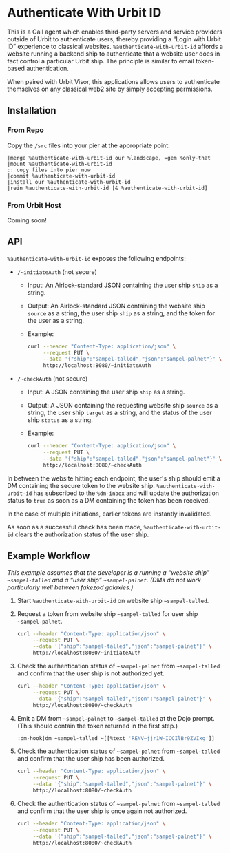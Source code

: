 # Authenticate With Urbit ID

This is a Gall agent which enables third-party servers and service providers outside of Urbit to authenticate users, thereby providing a “Login with Urbit ID” experience to classical websites.  `%authenticate-with-urbit-id` affords a website running a backend ship to authenticate that a website user does in fact control a particular Urbit ship.  The principle is similar to email token-based authentication.

When paired with Urbit Visor, this applications allows users to authenticate themselves on any classical web2 site by simply accepting permissions.


##  Installation

### From Repo

Copy the `/src` files into your pier at the appropriate point:

```
|merge %authenticate-with-urbit-id our %landscape, =gem %only-that
|mount %authenticate-with-urbit-id  
:: copy files into pier now
|commit %authenticate-with-urbit-id  
|install our %authenticate-with-urbit-id
|rein %authenticate-with-urbit-id [& %authenticate-with-urbit-id]
```

### From Urbit Host

Coming soon!


##  API

`%authenticate-with-urbit-id` exposes the following endpoints:

- `/~initiateAuth` (not secure)
  - Input:  An Airlock-standard JSON containing the user ship `ship` as a string.
  - Output:  An Airlock-standard JSON containing the website ship `source` as a string, the user ship `ship` as a string, and the token for the user as a string.
  - Example:

      ```sh
      curl --header "Content-Type: application/json" \
           --request PUT \
           --data '{"ship":"sampel-talled","json":"sampel-palnet"}' \
           http://localhost:8080/~initiateAuth
      ```

- `/~checkAuth` (not secure)
  - Input:  A JSON containing the user ship `ship` as a string.
  - Output:  A JSON containing the requesting website ship `source` as a string, the user ship `target` as a string, and the status of the user ship `status` as a string.
  - Example:

      ```sh
      curl --header "Content-Type: application/json" \
           --request PUT \
           --data '{"ship":"sampel-talled","json":"sampel-palnet"}' \
           http://localhost:8080/~checkAuth
      ```

In between the website hitting each endpoint, the user's ship should emit a DM containing the secure token to the website ship.  `%authenticate-with-urbit-id` has subscribed to the `%dm-inbox` and will update the authorization status to `true` as soon as a DM containing the token has been received.

In the case of multiple initiations, earlier tokens are instantly invalidated.

As soon as a successful check has been made, `%authenticate-with-urbit-id` clears the authorization status of the user ship.


##  Example Workflow

_This example assumes that the developer is a running a “website ship” `~sampel-talled` and a “user ship” `~sampel-palnet`.  (DMs do not work particularly well between fakezod galaxies.)_

1. Start `%authenticate-with-urbit-id` on website ship `~sampel-talled`.
2. Request a token from website ship `~sampel-talled` for user ship `~sampel-palnet`.

    ```sh
    curl --header "Content-Type: application/json" \
         --request PUT \
         --data '{"ship":"sampel-talled","json":"sampel-palnet"}' \
         http://localhost:8080/~initiateAuth
    ```

3. Check the authentication status of `~sampel-palnet` from `~sampel-talled` and confirm that the user ship is not authorized yet.

    ```sh
    curl --header "Content-Type: application/json" \
         --request PUT \
         --data '{"ship":"sampel-talled","json":"sampel-palnet"}' \
         http://localhost:8080/~checkAuth
    ```

3. Emit a DM from `~sampel-palnet` to `~sampel-talled` at the Dojo prompt.  (This should contain the token returned in the first step.)

    ```sh
    :dm-hook|dm ~sampel-talled ~[[%text 'RENV~jjr1W-ICCIlBr9ZVIxg']]
    ```

4. Check the authentication status of `~sampel-palnet` from `~sampel-talled` and confirm that the user ship has been authorized.

    ```sh
    curl --header "Content-Type: application/json" \
         --request PUT \
         --data '{"ship":"sampel-talled","json":"sampel-palnet"}' \
         http://localhost:8080/~checkAuth
    ```

5. Check the authentication status of `~sampel-palnet` from `~sampel-talled` and confirm that the user ship is once again not authorized.

    ```sh
    curl --header "Content-Type: application/json" \
         --request PUT \
         --data '{"ship":"sampel-talled","json":"sampel-palnet"}' \
         http://localhost:8080/~checkAuth
    ```
